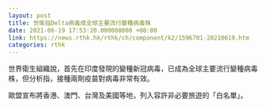 ```yaml
---
layout: post
title: 世衛指Delta病毒成全球主要流行變種病毒株
date: 2021-06-19 17:53:20.000000000 +08:00
link: https://news.rthk.hk/rthk/ch/component/k2/1596701-20210619.htm
categories: rthk
---
```


世界衛生組織說，首先在印度發現的變種新冠病毒，已成為全球主要流行變種病毒株，但分析指，接種兩劑疫苗對病毒非常有效。

歐盟宣布將香港、澳門、台灣及美國等地，列入容許非必要旅遊的「白名單」。
